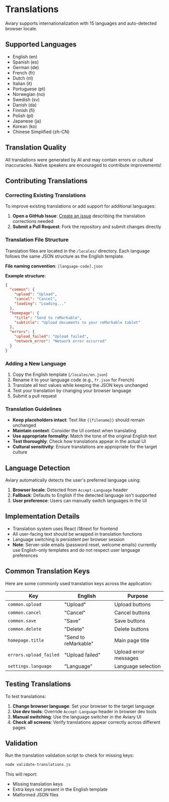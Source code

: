 # Translations

Aviary supports internationalization with 15 languages and auto-detected browser locale.

## Supported Languages

- English (en)
- Spanish (es)
- German (de)
- French (fr)
- Dutch (nl)
- Italian (it)
- Portuguese (pt)
- Norwegian (no)
- Swedish (sv)
- Danish (da)
- Finnish (fi)
- Polish (pl)
- Japanese (ja)
- Korean (ko)
- Chinese Simplified (zh-CN)

## Translation Quality

All translations were generated by AI and may contain errors or cultural inaccuracies. Native speakers are encouraged to contribute improvements!

## Contributing Translations

### Correcting Existing Translations

To improve existing translations or add support for additional languages:

1. **Open a GitHub Issue**: [Create an issue](https://github.com/rmitchellscott/Aviary/issues) describing the translation corrections needed
2. **Submit a Pull Request**: Fork the repository and submit changes directly

### Translation File Structure

Translation files are located in the `/locales/` directory. Each language follows the same JSON structure as the English template.

**File naming convention**: `[language-code].json`

**Example structure**:
```json
{
  "common": {
    "upload": "Upload",
    "cancel": "Cancel",
    "loading": "Loading..."
  },
  "homepage": {
    "title": "Send to reMarkable",
    "subtitle": "Upload documents to your reMarkable tablet"
  },
  "errors": {
    "upload_failed": "Upload failed",
    "network_error": "Network error occurred"
  }
}
```

### Adding a New Language

1. Copy the English template (`/locales/en.json`)
2. Rename it to your language code (e.g., `fr.json` for French)
3. Translate all text values while keeping the JSON keys unchanged
4. Test your translation by changing your browser language
5. Submit a pull request

### Translation Guidelines

- **Keep placeholders intact**: Text like `{{filename}}` should remain unchanged
- **Maintain context**: Consider the UI context when translating
- **Use appropriate formality**: Match the tone of the original English text
- **Test thoroughly**: Check how translations appear in the actual UI
- **Cultural sensitivity**: Ensure translations are appropriate for the target culture

## Language Detection

Aviary automatically detects the user's preferred language using:

1. **Browser locale**: Detected from `Accept-Language` header
2. **Fallback**: Defaults to English if the detected language isn't supported
3. **User preference**: Users can manually switch languages in the UI

## Implementation Details

- Translation system uses React i18next for frontend
- All user-facing text should be wrapped in translation functions
- Language switching is persistent per browser session
- **Note**: Server-side emails (password reset, welcome emails) currently use English-only templates and do not respect user language preferences

## Common Translation Keys

Here are some commonly used translation keys across the application:

| Key | English | Purpose |
|-----|---------|---------|
| `common.upload` | "Upload" | Upload buttons |
| `common.cancel` | "Cancel" | Cancel buttons |
| `common.save` | "Save" | Save buttons |
| `common.delete` | "Delete" | Delete buttons |
| `homepage.title` | "Send to reMarkable" | Main page title |
| `errors.upload_failed` | "Upload failed" | Upload error messages |
| `settings.language` | "Language" | Language selection |

## Testing Translations

To test translations:

1. **Change browser language**: Set your browser to the target language
2. **Use dev tools**: Override `Accept-Language` header in browser dev tools
3. **Manual switching**: Use the language switcher in the Aviary UI
4. **Check all screens**: Verify translations appear correctly across different pages

## Validation

Run the translation validation script to check for missing keys:

```bash
node validate-translations.js
```

This will report:
- Missing translation keys
- Extra keys not present in the English template
- Malformed JSON files
